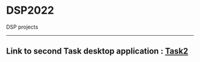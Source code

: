 # DSP2022
DSP projects
___

## Link to second Task desktop application : [Task2](https://drive.google.com/file/d/1hmXEilmYI0t0GarLW0F90MknueinqcVn/view?usp=sharing)
